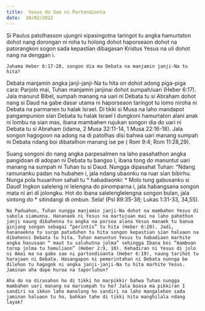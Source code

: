 ```yaml
---
title:  Yesus do Sao ni Partondionta
date:  10/02/2022
---
```


Si Paulus patolhasson ujungni sipasingotna taringot tu angka hamurtaton dohot nang dorongan ni roha tu holong dohot haporseaon dohot na patorangkon sogon sada kepastian dibagasan Kristus Yesus na uli dohot nang na denggan i.

`Jahama Heber 6:17-20, songon dia ma Debata na manjamin janji-Na tu hita?`

Debata manjamin angka janji-janji-Na tu hita on dohot adong piga-piga cara: Parjolo mai, Tuhan manjamin janjinai dohot sumpah/uari (Heber 6:17). Jala manurut Bibel, sumpah manang na uari ni Debata tu si Abraham dohot nang si Daud na gabe dasar utama ni haporseaon taringot tu lomo niroha ni Debata na parmanen tu halak Israel. Di tikki si Musa na laho mandapot pangampunion sian Debata tu halak Israel I dungkoni hamurtaton alani anak ni lombu na sian mas, ibana mambahen rujukan songon dia do uari ni Debata tu si Abraham (idama, 2 Musa 32:11-14, 1 Musa 22:16-18). Jala songon hagogoon na adong na di patolhas disi bahwa uari manang sumpah ni Debata ndang boi dibatalhon manang ise pe ( Rom 9:4; Rom 11:28,29).

Suang songoni do nang angka parpesalmen na laho pasahathon angka pangidoan di adopan ni Debata tu bangso I, ibana tong do manuntut uari manang na sumpah ni Tuhan tu si Daud. Nungga dipasahat Tuhan: “Ndang ramunanku padan na hubahen i, jala ndang ubaonku na ruar sian bibirhu. Nunga pola huuarihon sahali tu * habadiaonki: * Molo tung gabusanku si Daud! Ingkon saleleng ni lelengna do pinomparna i, jala habangsana songon mata ni ari di jolongku. Hot do ibana salelenglelengna songon bulan, jala sintong do * sitindangi di ombun. Sela! (Psl 89:35-38; Lukas 1:31-33, 34,55).

`Na Paduahon, Tuhan nungga manjamin janji-Na dohot na mambahen Yesus di sabola siamunna. Hananaek ni Yesus na martujuan mai na laho pahothon janji naung dibahenna tu angka na porsea alana Yesus manaek tu banua ginjang songon sebagai “perintis” tu hita (Heber 6:20). Jadi, hananaekna tu surgo patuduhon tu hita songon kepastian sian haluaon na dibahenni Debata tu hita. Tuhan manuntun Yesus tu habadiaon marhite angka hasusaan “ maut tu saluhutna jolma” sehingga Ibana boi “mamboan torop jolma tu hamuliaon” (Heber 2:9, 10). Kehadiran ni Yesus di jolo ni Amai ma na gabe sao ni partondioanta (Heber 6:19), naung tarihot tu harajaon ni Debata. Hasangapon ni pemerintahan ni Debata nunnga be dilehon tu hagogok ni angka janji-janji-Na tu hita marhite Yesus. Jaminan aha dope huroa na taporluhon?`

`Aha do na dirasahon ho di tikki ho marpikkir bahwa Tuhan nungga mambahen uari manang na marsumpah tu ho? Jala boasa ma pikkiran I sandiri na ikkon laho manolong ho sandiri na laho mangalehon sada jaminan haluaon tu ho, bahkan tahe di tikki hita manghilala ndang layak?`